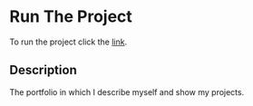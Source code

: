 # Run The Project

To run the project click the [link](https://hasan-kuray.surge.sh).

## Description

The portfolio in which I describe myself and show my projects.